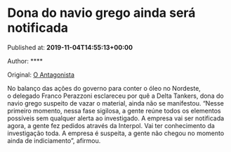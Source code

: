 
# Dona do navio grego ainda será notificada

Published at: **2019-11-04T14:55:13+00:00**

Author: ****

Original: [O Antagonista](https://www.oantagonista.com/brasil/dona-do-navio-grego-ainda-sera-notificada/)

No balanço das ações do governo para conter o óleo no Nordeste, o delegado Franco Perazzoni esclareceu por quê a Delta Tankers, dona do navio grego suspeito de vazar o material, ainda não se manifestou.
“Nesse primeiro momento, nessa fase sigilosa, a gente reúne todos os elementos possíveis sem qualquer alerta ao investigado. A empresa vai ser notificada agora, a gente fez pedidos através da Interpol. Vai ter conhecimento da investigação toda. A empresa é suspeita, a gente não chegou no momento ainda de indiciamento”, afirmou.
 
